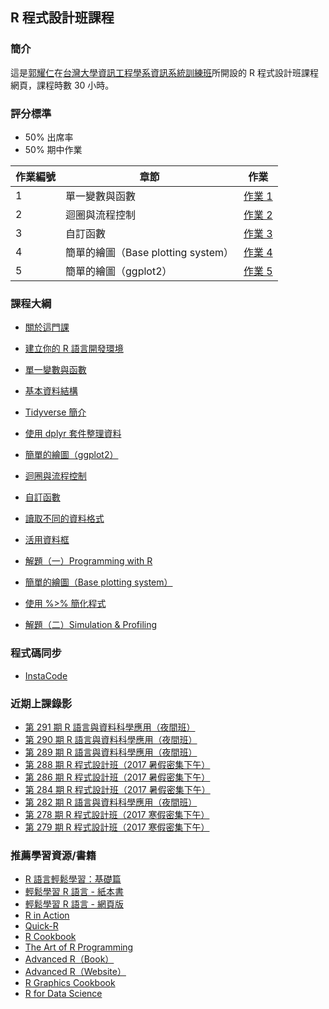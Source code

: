 ## R 程式設計班課程

### 簡介

這是[郭耀仁](https://www.facebook.com/yaojen.kuo.1)在[台灣大學資訊工程學系資訊系統訓練班](https://www.csie.ntu.edu.tw/train/)所開設的 R 程式設計班課程網頁，課程時數 30 小時。

### 評分標準

- 50% 出席率
- 50% 期中作業

|作業編號|章節|作業|
|-------|---|---|
|1|單一變數與函數|[作業 1](http://yaojenkuo.io/r_programming/ch2#(15))|
|2|迴圈與流程控制|[作業 2](http://yaojenkuo.io/r_programming/ch8#(25))|
|3|自訂函數|[作業 3](http://yaojenkuo.io/r_programming/ch9#(16))|
|4|簡單的繪圖（Base plotting system）|[作業 4](http://yaojenkuo.io/r_programming/ch3#(18))|
|5|簡單的繪圖（ggplot2）|[作業 5](http://yaojenkuo.io/r_programming/ch5#(29))|

### 課程大綱

- [關於這門課](https://yaojenkuo.github.io/r_programming/ch0)
- [建立你的 R 語言開發環境](https://yaojenkuo.github.io/r_programming/ch1)
- [單一變數與函數](https://yaojenkuo.github.io/r_programming/ch2)
- [基本資料結構](https://yaojenkuo.github.io/r_programming/ch4)
- [Tidyverse 簡介](https://yaojenkuo.github.io/r_programming/intro_2_tidyverse.html)
- [使用 dplyr 套件整理資料](https://yaojenkuo.github.io/r_programming/ch14)
- [簡單的繪圖（ggplot2）](https://yaojenkuo.github.io/r_programming/ch5)
- [迴圈與流程控制](https://yaojenkuo.github.io/r_programming/ch8)
- [自訂函數](https://yaojenkuo.github.io/r_programming/ch9)
- [讀取不同的資料格式](https://yaojenkuo.github.io/r_programming/ch6)
- [活用資料框](https://yaojenkuo.github.io/r_programming/ch7)
- [解題（一）Programming with R](http://yaojenkuo.io/r_programming/jhu_prgwr_w2)
- [簡單的繪圖（Base plotting system）](https://yaojenkuo.github.io/r_programming/ch3)
- [使用 %>% 簡化程式](https://yaojenkuo.github.io/r_programming/ch12)

- [解題（二）Simulation & Profiling](http://yaojenkuo.io/r_programming/jhu_prgwr_w4)

### 程式碼同步

- [InstaCode](http://instacode.live/channel/tony)

### 近期上課錄影

- [第 291 期 R 語言與資料科學應用（夜間班）](https://www.youtube.com/playlist?list=PLEq7iw5uOtuVtAwJWiYse6NQ8o_qUYNro)
- [第 290 期 R 語言與資料科學應用（夜間班）](https://www.youtube.com/playlist?list=PLEq7iw5uOtuXsxvEmFsVOApHWtKPcIFHg)
- [第 289 期 R 語言與資料科學應用（夜間班）](https://www.youtube.com/playlist?list=PLEq7iw5uOtuU6LtlobgRQEPL9Tq0WUSgW)
- [第 288 期 R 程式設計班（2017 暑假密集下午）](https://www.youtube.com/playlist?list=PLEq7iw5uOtuUohqM7lU6phqk_QGpvWWtV)
- [第 286 期 R 程式設計班（2017 暑假密集下午）](https://www.youtube.com/playlist?list=PLEq7iw5uOtuXZV4l1MA9MhmS3CObiuD-a)
- [第 284 期 R 程式設計班（2017 暑假密集下午）](https://www.youtube.com/playlist?list=PLEq7iw5uOtuWG55M8W-eu6J8cs4WdUDK_)
- [第 282 期 R 語言與資料科學應用（夜間班）](https://www.youtube.com/playlist?list=PLEq7iw5uOtuWmLz0jYwQ3bb3f6ZOATgBx)
- [第 278 期 R 程式設計班（2017 寒假密集下午）](https://www.youtube.com/playlist?list=PLEq7iw5uOtuXlcMiPfg4bLt9U-YcRTYvM)
- [第 279 期 R 程式設計班（2017 寒假密集下午）](https://www.youtube.com/playlist?list=PLEq7iw5uOtuWHNS_KSeUWh4mror0QpDTW)

### 推薦學習資源/書籍

- [R 語言輕鬆學習：基礎篇](https://www.udemy.com/learn-r-the-easy-way-1/?couponCode=LEARNR)
- [輕鬆學習 R 語言 - 紙本書](http://www.books.com.tw/products/0010763975)
- [輕鬆學習 R 語言 - 網頁版](http://www.learn-r-the-easy-way.tw)
- [R in Action](https://www.manning.com/books/r-in-action-second-edition)
- [Quick-R](http://www.statmethods.net/)
- [R Cookbook](http://shop.oreilly.com/product/9780596809164.do)
- [The Art of R Programming](https://www.amazon.com/Art-Programming-Statistical-Software-Design/dp/1593273843)
- [Advanced R（Book）](https://www.amazon.com/Advanced-Chapman-Hall-Hadley-Wickham/dp/1466586966)
- [Advanced R（Website）](http://adv-r.had.co.nz/)
- [R Graphics Cookbook](http://shop.oreilly.com/product/0636920023135.do)
- [R for Data Science](http://r4ds.had.co.nz/)